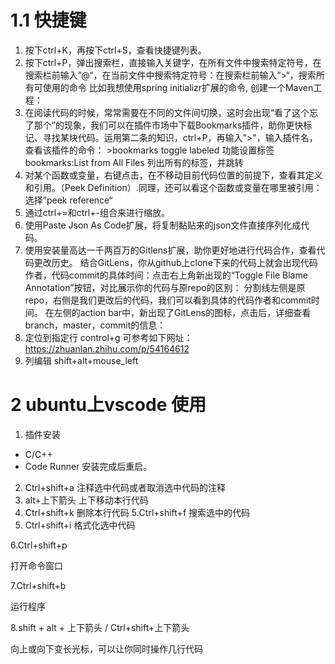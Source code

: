 # 1.1 快捷键
1. 按下ctrl+K，再按下ctrl+S，查看快捷键列表。
2. 按下ctrl+P，弹出搜索栏，直接输入关键字，在所有文件中搜索特定符号，在搜索栏前输入”@“，在当前文件中搜索特定符号：在搜索栏前输入”>“，搜索所有可使用的命令 比如我想使用spring initializr扩展的命令, 创建一个Maven工程：
3. 在阅读代码的时候，常常需要在不同的文件间切换，这时会出现“看了这个忘了那个”的现象，我们可以在插件市场中下载Bookmarks插件，助你更快标记、寻找某块代码。运用第二条的知识，ctrl+P，再输入">"，输入插件名，查看该插件的命令：  >bookmarks toggle labeled 功能设置标签 bookmarks:List from All Files 列出所有的标签，并跳转
4. 对某个函数或变量，右键点击，在不移动目前代码位置的前提下，查看其定义和引用。（Peek Definition）.同理，还可以看这个函数或变量在哪里被引用：选择”peek reference“
5. 通过ctrl+=和ctrl+-组合来进行缩放。
6. 使用Paste Json As Code扩展，将复制黏贴来的json文件直接序列化成代码。
7. 使用安装量高达一千两百万的Gitlens扩展，助你更好地进行代码合作，查看代码更改历史。
结合GitLens，你从github上clone下来的代码上就会出现代码作者，代码commit的具体时间：点击右上角新出现的“Toggle File Blame Annotation”按钮，对比展示你的代码与原repo的区别：
分割线左侧是原repo，右侧是我们更改后的代码，我们可以看到具体的代码作者和commit时间。
在左侧的action bar中，新出现了GitLens的图标，点击后，详细查看branch，master，commit的信息：
8. 定位到指定行 control+g
可参考如下网址：https://zhuanlan.zhihu.com/p/54164612
9. 列编辑
shift+alt+mouse_left 

# 2 ubuntu上vscode 使用
1. 插件安装
-   C/C++
-   Code Runner
安装完成后重启。
2. Ctrl+shift+a
注释选中代码或者取消选中代码的注释
3. alt+上下箭头
上下移动本行代码
4. Ctrl+shift+k
删除本行代码
5.Ctrl+shift+f
搜索选中的代码
6. Ctrl+shift+i
格式化选中代码

6.Ctrl+shift+p

打开命令窗口

7.Ctrl+shift+b

运行程序

8.shift + alt + 上下箭头 / Ctrl+shift+上下箭头

向上或向下变长光标，可以让你同时操作几行代码

<!--stackedit_data:
eyJoaXN0b3J5IjpbOTE1NDI3OTA1LDIyMTQ3OTg2NF19
-->